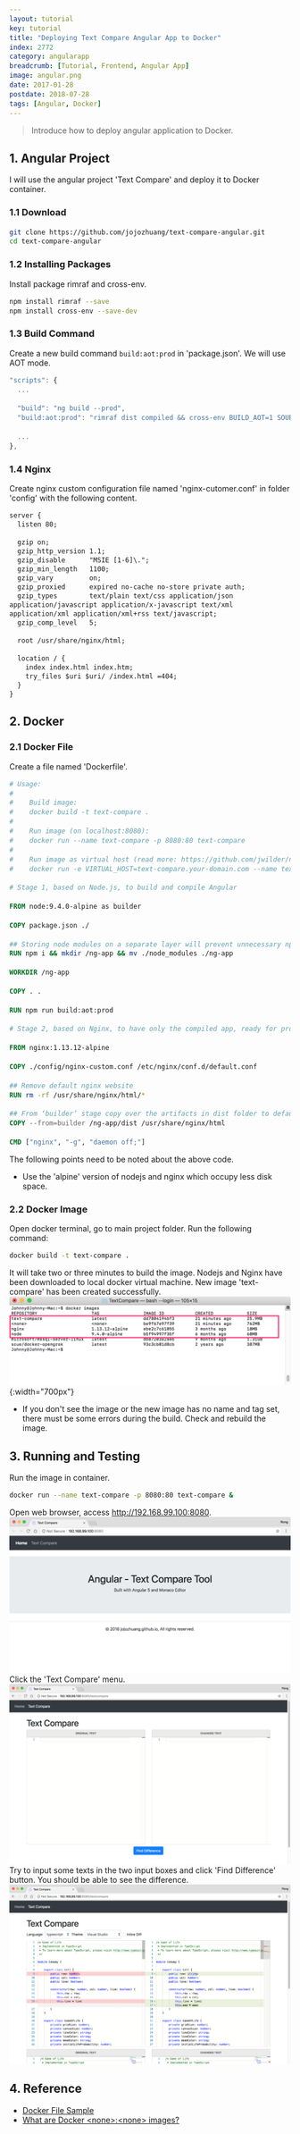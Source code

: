 ```yaml
---
layout: tutorial
key: tutorial
title: "Deploying Text Compare Angular App to Docker"
index: 2772
category: angularapp
breadcrumb: [Tutorial, Frontend, Angular App]
image: angular.png
date: 2017-01-28
postdate: 2018-07-28
tags: [Angular, Docker]
---
```


> Introduce how to deploy angular application to Docker.

## 1. Angular Project
I will use the angular project 'Text Compare' and deploy it to Docker container.
### 1.1 Download
```sh
git clone https://github.com/jojozhuang/text-compare-angular.git
cd text-compare-angular
```
### 1.2 Installing Packages
Install package rimraf and cross-env.
```sh
npm install rimraf --save
npm install cross-env --save-dev
```
### 1.3 Build Command
Create a new build command `build:aot:prod` in 'package.json'. We will use AOT mode.
```javascript
"scripts": {
  ...

  "build": "ng build --prod",
  "build:aot:prod": "rimraf dist compiled && cross-env BUILD_AOT=1 SOURCE_MAP=0 ng build --prod",

  ...
},
```
### 1.4 Nginx
Create nginx custom configuration file named 'nginx-cutomer.conf' in folder 'config' with the following content.
```raw
server {
  listen 80;

  gzip on;
  gzip_http_version 1.1;
  gzip_disable      "MSIE [1-6]\.";
  gzip_min_length   1100;
  gzip_vary         on;
  gzip_proxied      expired no-cache no-store private auth;
  gzip_types        text/plain text/css application/json application/javascript application/x-javascript text/xml application/xml application/xml+rss text/javascript;
  gzip_comp_level   5;

  root /usr/share/nginx/html;

  location / {
    index index.html index.htm;
    try_files $uri $uri/ /index.html =404;
  }
}
```

## 2. Docker
### 2.1 Docker File
Create a file named 'Dockerfile'.
```dockerfile
# Usage:
#
#    Build image:
#    docker build -t text-compare .
#
#    Run image (on localhost:8080):
#    docker run --name text-compare -p 8080:80 text-compare
#
#    Run image as virtual host (read more: https://github.com/jwilder/nginx-proxy):
#    docker run -e VIRTUAL_HOST=text-compare.your-domain.com --name text-compare text-compare

# Stage 1, based on Node.js, to build and compile Angular

FROM node:9.4.0-alpine as builder

COPY package.json ./

## Storing node modules on a separate layer will prevent unnecessary npm installs at each build
RUN npm i && mkdir /ng-app && mv ./node_modules ./ng-app

WORKDIR /ng-app

COPY . .

RUN npm run build:aot:prod

# Stage 2, based on Nginx, to have only the compiled app, ready for production with Nginx

FROM nginx:1.13.12-alpine

COPY ./config/nginx-custom.conf /etc/nginx/conf.d/default.conf

## Remove default nginx website
RUN rm -rf /usr/share/nginx/html/*

## From ‘builder’ stage copy over the artifacts in dist folder to default nginx public folder
COPY --from=builder /ng-app/dist /usr/share/nginx/html

CMD ["nginx", "-g", "daemon off;"]
```
The following points need to be noted about the above code.
* Use the 'alpine' version of nodejs and nginx which occupy less disk space.

### 2.2 Docker Image
Open docker terminal, go to main project folder. Run the following command:
```sh
docker build -t text-compare .
```
It will take two or three minutes to build the image. Nodejs and Nginx have been downloaded to local docker virtual machine. New image 'text-compare' has been created successfully.
![image](/public/images/frontend/2772/dockerimages.png){:width="700px"}  
* If you don't see the image or the new image has no name and tag set, there must be some errors during the build. Check and rebuild the image.

## 3. Running and Testing
Run the image in container.
```sh
docker run --name text-compare -p 8080:80 text-compare &
```
Open web browser, access http://192.168.99.100:8080.
![image](/public/images/frontend/2772/home.png)
Click the 'Text Compare' menu.
![image](/public/images/frontend/2772/textcompare.png)
Try to input some texts in the two input boxes and click 'Find Difference' button. You should be able to see the difference.
![image](/public/images/frontend/2772/typescript.png)

## 4. Reference
* [Docker File Sample](https://github.com/gdi2290/angular-starter#install-docker)
* [What are Docker \<none\>:\<none\> images?](https://www.projectatomic.io/blog/2015/07/what-are-docker-none-none-images/)
